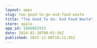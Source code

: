 ```yaml
---
layout: apps
slug: too-good-to-go-end-food-waste
title: "Too Good To Go: End Food Waste"
store: apple
app_id: 1060683933
date: 2024-02-20T08:02:39Z
published: 2015-12-08T16:11:45Z
---
```

